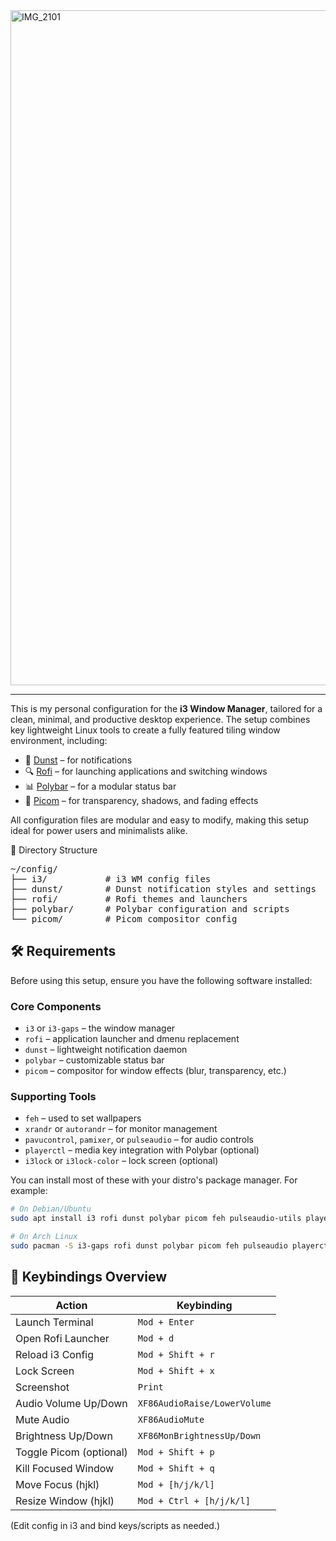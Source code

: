 <img width="1920" height="1080" alt="IMG_2101" src="https://github.com/user-attachments/assets/d78b2398-504a-419e-a878-87bcc635e260" />

___

This is my personal configuration for the **i3 Window Manager**, tailored for a clean, minimal, and productive desktop experience. The setup combines key lightweight Linux tools to create a fully featured tiling window environment, including:

- 🔔 [Dunst](https://github.com/dunst-project/dunst) – for notifications
- 🔍 [Rofi](https://github.com/davatorium/rofi) – for launching applications and switching windows
- 📊 [Polybar](https://github.com/polybar/polybar) – for a modular status bar
- 💨 [Picom](https://github.com/yshui/picom) – for transparency, shadows, and fading effects

All configuration files are modular and easy to modify, making this setup ideal for power users and minimalists alike.


📁 Directory Structure
<pre>
~/config/
├── i3/           # i3 WM config files
├── dunst/        # Dunst notification styles and settings
├── rofi/         # Rofi themes and launchers
├── polybar/      # Polybar configuration and scripts
└── picom/        # Picom compositor config
</pre>

## 🛠️ Requirements

Before using this setup, ensure you have the following software installed:

### Core Components

- `i3` or `i3-gaps` – the window manager
- `rofi` – application launcher and dmenu replacement
- `dunst` – lightweight notification daemon
- `polybar` – customizable status bar
- `picom` – compositor for window effects (blur, transparency, etc.)

### Supporting Tools

- `feh` – used to set wallpapers
- `xrandr` or `autorandr` – for monitor management
- `pavucontrol`, `pamixer`, or `pulseaudio` – for audio controls
- `playerctl` – media key integration with Polybar (optional)
- `i3lock` or `i3lock-color` – lock screen (optional)

You can install most of these with your distro's package manager. For example:

```bash
# On Debian/Ubuntu
sudo apt install i3 rofi dunst polybar picom feh pulseaudio-utils playerctl

# On Arch Linux
sudo pacman -S i3-gaps rofi dunst polybar picom feh pulseaudio playerctl
```



## 🎯 Keybindings Overview

| Action                  | Keybinding                  |
|-------------------------|-----------------------------|
| Launch Terminal         | `Mod + Enter`               |
| Open Rofi Launcher      | `Mod + d`                   |
| Reload i3 Config        | `Mod + Shift + r`           |
| Lock Screen             | `Mod + Shift + x`           |
| Screenshot              | `Print`                     |
| Audio Volume Up/Down    | `XF86AudioRaise/LowerVolume` |
| Mute Audio              | `XF86AudioMute`             |
| Brightness Up/Down      | `XF86MonBrightnessUp/Down`  |
| Toggle Picom (optional) | `Mod + Shift + p`           |
| Kill Focused Window     | `Mod + Shift + q`           |
| Move Focus (hjkl)       | `Mod + [h/j/k/l]`            |
| Resize Window (hjkl)    | `Mod + Ctrl + [h/j/k/l]`     |

(Edit config in i3 and bind keys/scripts as needed.)


